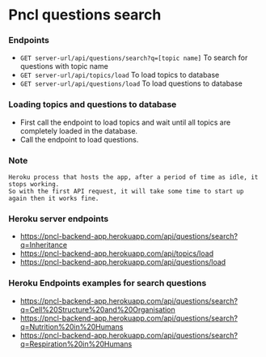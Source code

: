 # Pncl questions search

### Endpoints
-  `GET server-url/api/questions/search?q=[topic name]` To search for questions with topic name
-  `GET server-url/api/topics/load` To load topics to database
-  `GET server-url/api/questions/load` To load questions to database

### Loading topics and questions to database
- First call the endpoint to load topics and wait until all topics are completely loaded in the database.
- Call the endpoint to load questions.

### Note
```
Heroku process that hosts the app, after a period of time as idle, it stops working.
So with the first API request, it will take some time to start up again then it works fine. 

```
### Heroku server endpoints
- https://pncl-backend-app.herokuapp.com/api/questions/search?q=Inheritance
- https://pncl-backend-app.herokuapp.com/api/topics/load
- https://pncl-backend-app.herokuapp.com/api/questions/load

### Heroku Endpoints examples for search questions
- https://pncl-backend-app.herokuapp.com/api/questions/search?q=Cell%20Structure%20and%20Organisation
- https://pncl-backend-app.herokuapp.com/api/questions/search?q=Nutrition%20in%20Humans
- https://pncl-backend-app.herokuapp.com/api/questions/search?q=Respiration%20in%20Humans







